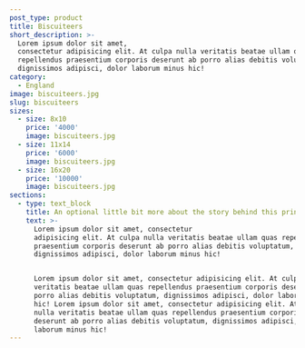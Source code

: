 ```yaml
---
post_type: product
title: Biscuiteers
short_description: >-
  Lorem ipsum dolor sit amet,
  consectetur adipisicing elit. At culpa nulla veritatis beatae ullam quas
  repellendus praesentium corporis deserunt ab porro alias debitis voluptatum,
  dignissimos adipisci, dolor laborum minus hic!
category:
  - England
image: biscuiteers.jpg
slug: biscuiteers
sizes:
  - size: 8x10
    price: '4000'
    image: biscuiteers.jpg
  - size: 11x14
    price: '6000'
    image: biscuiteers.jpg
  - size: 16x20
    price: '10000'
    image: biscuiteers.jpg
sections:
  - type: text_block
    title: An optional little bit more about the story behind this print
    text: >-
      Lorem ipsum dolor sit amet, consectetur
      adipisicing elit. At culpa nulla veritatis beatae ullam quas repellendus
      praesentium corporis deserunt ab porro alias debitis voluptatum,
      dignissimos adipisci, dolor laborum minus hic!


      Lorem ipsum dolor sit amet, consectetur adipisicing elit. At culpa nulla
      veritatis beatae ullam quas repellendus praesentium corporis deserunt ab
      porro alias debitis voluptatum, dignissimos adipisci, dolor laborum minus
      hic! Lorem ipsum dolor sit amet, consectetur adipisicing elit. At culpa
      nulla veritatis beatae ullam quas repellendus praesentium corporis
      deserunt ab porro alias debitis voluptatum, dignissimos adipisci, dolor
      laborum minus hic!
---
```

